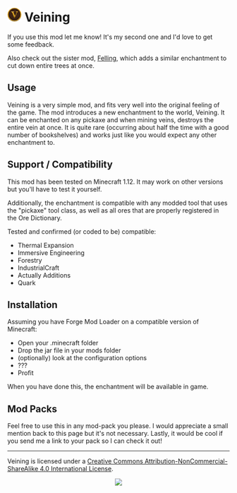 # ![veining logo](/src/main/resources/assets/veining/textures/logo.png) Veining 

If you use this mod let me know! It's my second one and I'd love to get some feedback.

Also check out the sister mod, [Felling](https://github.com/arlyon/felling), which adds a similar enchantment to cut down entire trees at once.

## Usage

Veining is a very simple mod, and fits very well into the original feeling of the game. 
The mod introduces a new enchantment to the world, Veining. It can be enchanted on any pickaxe and 
when mining veins, destroys the entire vein at once. It is quite rare (occurring about half the time 
with a good number of bookshelves) and works just like you would expect any other enchantment to.

## Support / Compatibility

This mod has been tested on Minecraft 1.12. It may work on other versions but you'll have to test it yourself.

Additionally, the enchantment is compatible with any modded tool that uses the "pickaxe" tool class, as well as all ores that are properly registered in the Ore Dictionary.

Tested and confirmed (or coded to be) compatible:

- Thermal Expansion
- Immersive Engineering
- Forestry
- IndustrialCraft
- Actually Additions
- Quark

## Installation

Assuming you have Forge Mod Loader on a compatible version of Minecraft:

- Open your .minecraft folder
- Drop the jar file in your mods folder
- (optionally) look at the configuration options
- ???
- Profit

When you have done this, the enchantment will be available in game. 

## Mod Packs

Feel free to use this in any mod-pack you please. I would appreciate a small mention back to this page but it's not 
necessary. Lastly, it would be cool if you send me a link to your pack so I can check it out!

-----------------

Veining is licensed under a [Creative Commons Attribution-NonCommercial-ShareAlike 4.0 International License](https://creativecommons.org/licenses/by-nc-sa/4.0/deed.en_US).

[<p align="center"><img style="margin:auto" src="https://licensebuttons.net/l/by-nc-sa/3.0/88x31.png"></p>](https://creativecommons.org/licenses/by-nc-sa/4.0/deed.en_US)
